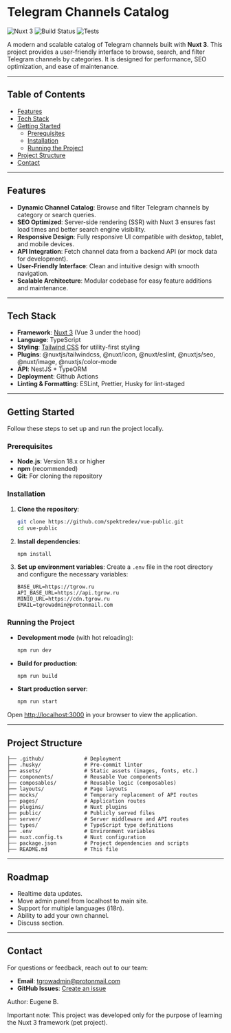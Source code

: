 # Telegram Channels Catalog

![Nuxt 3](https://img.shields.io/badge/Nuxt_3-00C58E?style=flat-square&logo=nuxt.js) ![Build Status](https://img.shields.io/badge/Build-Passing-brightgreen?style=flat-square) ![Tests](https://img.shields.io/badge/Tests-Planned-yellow?style=flat-square)

A modern and scalable catalog of Telegram channels built with **Nuxt 3**. This project provides a user-friendly interface to browse, search, and filter Telegram channels by categories. It is designed for performance, SEO optimization, and ease of maintenance.

---

## Table of Contents

- [Features](#features)
- [Tech Stack](#tech-stack)
- [Getting Started](#getting-started)
  - [Prerequisites](#prerequisites)
  - [Installation](#installation)
  - [Running the Project](#running-the-project)
- [Project Structure](#project-structure)
- [Contact](#contact)

---

## Features

- **Dynamic Channel Catalog**: Browse and filter Telegram channels by category or search queries.
- **SEO Optimized**: Server-side rendering (SSR) with Nuxt 3 ensures fast load times and better search engine visibility.
- **Responsive Design**: Fully responsive UI compatible with desktop, tablet, and mobile devices.
- **API Integration**: Fetch channel data from a backend API (or mock data for development).
- **User-Friendly Interface**: Clean and intuitive design with smooth navigation.
- **Scalable Architecture**: Modular codebase for easy feature additions and maintenance.

---

## Tech Stack

- **Framework**: [Nuxt 3](https://nuxt.com/) (Vue 3 under the hood)
- **Language**: TypeScript
- **Styling**: [Tailwind CSS](https://tailwindcss.com/) for utility-first styling
- **Plugins**: @nuxtjs/tailwindcss, @nuxt/icon, @nuxt/eslint, @nuxtjs/seo, @nuxt/image, @nuxtjs/color-mode
- **API**: NestJS + TypeORM
- **Deployment**: Github Actions
- **Linting & Formatting**: ESLint, Prettier, Husky for lint-staged

---

## Getting Started

Follow these steps to set up and run the project locally.

### Prerequisites

- **Node.js**: Version 18.x or higher
- **npm** (recommended)
- **Git**: For cloning the repository

### Installation

1. **Clone the repository**:
   ```bash
   git clone https://github.com/spektredev/vue-public.git
   cd vue-public
   ```

2. **Install dependencies**:
   ```bash
   npm install
   ```

3. **Set up environment variables**:
   Create a `.env` file in the root directory and configure the necessary variables:
   ```env
   BASE_URL=https://tgrow.ru
   API_BASE_URL=https://api.tgrow.ru
   MINIO_URL=https://cdn.tgrow.ru
   EMAIL=tgrowadmin@protonmail.com
   ```

### Running the Project

- **Development mode** (with hot reloading):
  ```bash
  npm run dev
  ```

- **Build for production**:
  ```bash
  npm run build
  ```

- **Start production server**:
  ```bash
  npm run start
  ```

Open [http://localhost:3000](http://localhost:3000) in your browser to view the application.

---

## Project Structure

```plaintext
├── .github/             # Deployment
├── .husky/              # Pre-commit linter
├── assets/              # Static assets (images, fonts, etc.)
├── components/          # Reusable Vue components
├── composables/         # Reusable logic (composables)
├── layouts/             # Page layouts
├── mocks/               # Temporary replacement of API routes
├── pages/               # Application routes
├── plugins/             # Nuxt plugins
├── public/              # Publicly served files
├── server/              # Server middleware and API routes
├── types/               # TypeScript type definitions
├── .env                 # Environment variables
├── nuxt.config.ts       # Nuxt configuration
├── package.json         # Project dependencies and scripts
├── README.md            # This file
```

---

## Roadmap

- Realtime data updates.
- Move admin panel from localhost to main site.
- Support for multiple languages (i18n).
- Ability to add your own channel.
- Discuss section.

---

## Contact

For questions or feedback, reach out to our team:

- **Email**: tgrowadmin@protonmail.com
- **GitHub Issues**: [Create an issue](https://github.com/your-org/telegram-channels-catalog/issues)

Author: Eugene B.

Important note: This project was developed only for the purpose of learning the Nuxt 3 framework (pet project).

